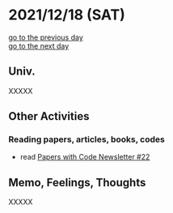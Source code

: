 # 2021/12/18 (SAT)

<div class="date_jumper">
  <a class="link_wrapper" href="./17th.md"><div class="button">go to the previous day</div></a>
  <a class="link_wrapper" href="./19th.md"><div class="button">go to the next day</div></a>
</div>

## Univ.
XXXXX

## Other Activities
### Reading papers, articles, books, codes
- read [Papers with Code Newsletter #22](https://paperswithcode.com/newsletter/22)

## Memo, Feelings, Thoughts
XXXXX  
